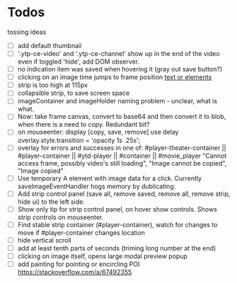 # Todos

tossing ideas

- [ ] add default thumbnail
      <div class="ytp-cued-thumbnail-overlay-image" style="background-image: url(&quot;https://i1.ytimg.com/vi/cSwLlWnmfZ8/hqdefault.jpg&quot;);"></div>
- [ ] '.ytp-ce-video' and '.ytp-ce-channel' show up in the end of the video even if toggled 'hide', add DOM observer.
- [ ] no indication item was saved when hovering it (gray out save button?)
- [ ] clicking on an image time jumps to frame position <a id="..." class="..." href="/watch?v=muNHOdngnpI&amp;t=2178s">text or elements</a>
- [ ] strip is too high at 115px
- [ ] collapsible strip, to save screen space
- [ ] imageContainer and imageHolder naming problem - unclear, what is what.
- [ ] Now: take frame canvas, convert to base64 and then convert it to blob, when there is a need to copy. Redundant bit?
- [ ] on mouseenter: display [copy, save, remove]
      use delay overlay.style.transition = 'opacity 1s .25s';
- [ ] overlay for errors and successes in one of:
      #player-theater-container || #player-container || #ytd-player || #container || #movie_player
      "Cannot access frame, possibly video's still loading",
      "Image cannot be copied",
      "Image copied"
- [ ] Use temporary A element with image data for a click. Currently saveImageEventHandler hogs memory by dublicating.
- [ ] Add strip control panel (save all, remove saved, remove all, remove strip, hide ui) to the left side.
- [ ] Show only tip for strip control panel, on hover show controls. Shows strip controls on mouseenter.
- [ ] Find stable strip container (#player-container), watch for changes to move if #player-container changes location
- [ ] hide vertical scroll
- [ ] add at least tenth parts of seconds (triming long number at the end)
- [ ] clicking on image itself, opens large modal preview popup
- [ ] add painting for pointing or encircling POI https://stackoverflow.com/a/67492355
